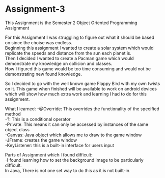 # Assignment-3
This Assignment is the Semester 2 Object Oriented Programming Assignment

For this Assignment I was struggling to figure out what it should be based on since the choise was endless.  
Beginning this assignment I wanted to create a solar system which would replicate the speeds and distance from the sun each planet is.  
Then I decided I wanted to create a Pacman game which would demonstrate my knowledge on collision and classes.  
How I figured this game would be too time consuming and would not be demonstrating new found knowledge.  

So I decided to go with the well known game Flappy Bird with my own twists on it.
This game when finished will be available to work on android devices which will show how much extra work and learning I had to do for this assignment.


What I learned:
-@Override: This overrides the functionality of the specified method  
-?: This is a conditional operator  
-Private: This means it can only be accessed by instances of the same object class  
-Canvas: Java object which allows me to draw to the game window  
-JFrame: creates the game window  
-KeyListener: this is a built-in interface for users input  

Parts of Assignment which I found difficult:  
-I found learning how to set the background image to be particularly difficult.  
 In Java, There is not one set way to do this as it is not built-in.
